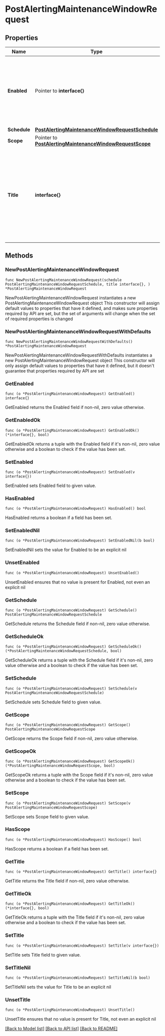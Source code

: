 # PostAlertingMaintenanceWindowRequest

## Properties

Name | Type | Description | Notes
------------ | ------------- | ------------- | -------------
**Enabled** | Pointer to **interface{}** | Whether the current maintenance window is enabled. Disabled maintenance windows do not suppress notifications. | [optional] 
**Schedule** | [**PostAlertingMaintenanceWindowRequestSchedule**](PostAlertingMaintenanceWindowRequestSchedule.md) |  | 
**Scope** | Pointer to [**PostAlertingMaintenanceWindowRequestScope**](PostAlertingMaintenanceWindowRequestScope.md) |  | [optional] 
**Title** | **interface{}** | The name of the maintenance window. While this name does not have to be unique, a distinctive name can help you identify a specific maintenance window. | 

## Methods

### NewPostAlertingMaintenanceWindowRequest

`func NewPostAlertingMaintenanceWindowRequest(schedule PostAlertingMaintenanceWindowRequestSchedule, title interface{}, ) *PostAlertingMaintenanceWindowRequest`

NewPostAlertingMaintenanceWindowRequest instantiates a new PostAlertingMaintenanceWindowRequest object
This constructor will assign default values to properties that have it defined,
and makes sure properties required by API are set, but the set of arguments
will change when the set of required properties is changed

### NewPostAlertingMaintenanceWindowRequestWithDefaults

`func NewPostAlertingMaintenanceWindowRequestWithDefaults() *PostAlertingMaintenanceWindowRequest`

NewPostAlertingMaintenanceWindowRequestWithDefaults instantiates a new PostAlertingMaintenanceWindowRequest object
This constructor will only assign default values to properties that have it defined,
but it doesn't guarantee that properties required by API are set

### GetEnabled

`func (o *PostAlertingMaintenanceWindowRequest) GetEnabled() interface{}`

GetEnabled returns the Enabled field if non-nil, zero value otherwise.

### GetEnabledOk

`func (o *PostAlertingMaintenanceWindowRequest) GetEnabledOk() (*interface{}, bool)`

GetEnabledOk returns a tuple with the Enabled field if it's non-nil, zero value otherwise
and a boolean to check if the value has been set.

### SetEnabled

`func (o *PostAlertingMaintenanceWindowRequest) SetEnabled(v interface{})`

SetEnabled sets Enabled field to given value.

### HasEnabled

`func (o *PostAlertingMaintenanceWindowRequest) HasEnabled() bool`

HasEnabled returns a boolean if a field has been set.

### SetEnabledNil

`func (o *PostAlertingMaintenanceWindowRequest) SetEnabledNil(b bool)`

 SetEnabledNil sets the value for Enabled to be an explicit nil

### UnsetEnabled
`func (o *PostAlertingMaintenanceWindowRequest) UnsetEnabled()`

UnsetEnabled ensures that no value is present for Enabled, not even an explicit nil
### GetSchedule

`func (o *PostAlertingMaintenanceWindowRequest) GetSchedule() PostAlertingMaintenanceWindowRequestSchedule`

GetSchedule returns the Schedule field if non-nil, zero value otherwise.

### GetScheduleOk

`func (o *PostAlertingMaintenanceWindowRequest) GetScheduleOk() (*PostAlertingMaintenanceWindowRequestSchedule, bool)`

GetScheduleOk returns a tuple with the Schedule field if it's non-nil, zero value otherwise
and a boolean to check if the value has been set.

### SetSchedule

`func (o *PostAlertingMaintenanceWindowRequest) SetSchedule(v PostAlertingMaintenanceWindowRequestSchedule)`

SetSchedule sets Schedule field to given value.


### GetScope

`func (o *PostAlertingMaintenanceWindowRequest) GetScope() PostAlertingMaintenanceWindowRequestScope`

GetScope returns the Scope field if non-nil, zero value otherwise.

### GetScopeOk

`func (o *PostAlertingMaintenanceWindowRequest) GetScopeOk() (*PostAlertingMaintenanceWindowRequestScope, bool)`

GetScopeOk returns a tuple with the Scope field if it's non-nil, zero value otherwise
and a boolean to check if the value has been set.

### SetScope

`func (o *PostAlertingMaintenanceWindowRequest) SetScope(v PostAlertingMaintenanceWindowRequestScope)`

SetScope sets Scope field to given value.

### HasScope

`func (o *PostAlertingMaintenanceWindowRequest) HasScope() bool`

HasScope returns a boolean if a field has been set.

### GetTitle

`func (o *PostAlertingMaintenanceWindowRequest) GetTitle() interface{}`

GetTitle returns the Title field if non-nil, zero value otherwise.

### GetTitleOk

`func (o *PostAlertingMaintenanceWindowRequest) GetTitleOk() (*interface{}, bool)`

GetTitleOk returns a tuple with the Title field if it's non-nil, zero value otherwise
and a boolean to check if the value has been set.

### SetTitle

`func (o *PostAlertingMaintenanceWindowRequest) SetTitle(v interface{})`

SetTitle sets Title field to given value.


### SetTitleNil

`func (o *PostAlertingMaintenanceWindowRequest) SetTitleNil(b bool)`

 SetTitleNil sets the value for Title to be an explicit nil

### UnsetTitle
`func (o *PostAlertingMaintenanceWindowRequest) UnsetTitle()`

UnsetTitle ensures that no value is present for Title, not even an explicit nil

[[Back to Model list]](../README.md#documentation-for-models) [[Back to API list]](../README.md#documentation-for-api-endpoints) [[Back to README]](../README.md)


